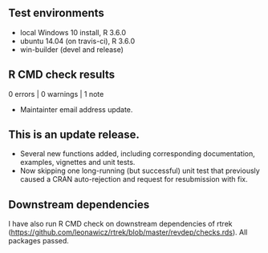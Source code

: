 ## Test environments
* local Windows 10 install, R 3.6.0
* ubuntu 14.04 (on travis-ci), R 3.6.0
* win-builder (devel and release)

## R CMD check results

0 errors | 0 warnings | 1 note

* Maintainter email address update.

## This is an update release.

* Several new functions added, including corresponding documentation, examples, vignettes and unit tests.
* Now skipping one long-running (but successful) unit test that previously caused a CRAN auto-rejection and request for resubmission with fix.

## Downstream dependencies

I have also run R CMD check on downstream dependencies of rtrek 
(https://github.com/leonawicz/rtrek/blob/master/revdep/checks.rds). 
All packages passed.
